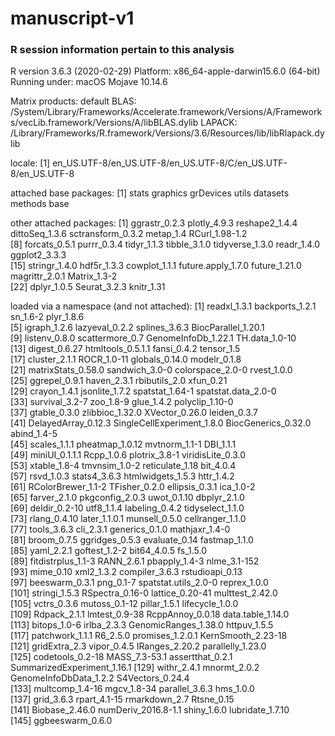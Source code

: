 # manuscript-v1


### R session information pertain to this analysis

R version 3.6.3 (2020-02-29)
Platform: x86_64-apple-darwin15.6.0 (64-bit)
Running under: macOS Mojave 10.14.6

Matrix products: default
BLAS:   /System/Library/Frameworks/Accelerate.framework/Versions/A/Frameworks/vecLib.framework/Versions/A/libBLAS.dylib
LAPACK: /Library/Frameworks/R.framework/Versions/3.6/Resources/lib/libRlapack.dylib

locale:
[1] en_US.UTF-8/en_US.UTF-8/en_US.UTF-8/C/en_US.UTF-8/en_US.UTF-8

attached base packages:
[1] stats     graphics  grDevices utils     datasets  methods   base     

other attached packages:
 [1] ggrastr_0.2.3      plotly_4.9.3       reshape2_1.4.4     dittoSeq_1.3.6     sctransform_0.3.2  metap_1.4          RCurl_1.98-1.2    
 [8] forcats_0.5.1      purrr_0.3.4        tidyr_1.1.3        tibble_3.1.0       tidyverse_1.3.0    readr_1.4.0        ggplot2_3.3.3     
[15] stringr_1.4.0      hdf5r_1.3.3        cowplot_1.1.1      future.apply_1.7.0 future_1.21.0      magrittr_2.0.1     Matrix_1.3-2      
[22] dplyr_1.0.5        Seurat_3.2.3       knitr_1.31        

loaded via a namespace (and not attached):
  [1] readxl_1.3.1                backports_1.2.1             sn_1.6-2                    plyr_1.8.6                 
  [5] igraph_1.2.6                lazyeval_0.2.2              splines_3.6.3               BiocParallel_1.20.1        
  [9] listenv_0.8.0               scattermore_0.7             GenomeInfoDb_1.22.1         TH.data_1.0-10             
 [13] digest_0.6.27               htmltools_0.5.1.1           fansi_0.4.2                 tensor_1.5                 
 [17] cluster_2.1.1               ROCR_1.0-11                 globals_0.14.0              modelr_0.1.8               
 [21] matrixStats_0.58.0          sandwich_3.0-0              colorspace_2.0-0            rvest_1.0.0                
 [25] ggrepel_0.9.1               haven_2.3.1                 rbibutils_2.0               xfun_0.21                  
 [29] crayon_1.4.1                jsonlite_1.7.2              spatstat_1.64-1             spatstat.data_2.0-0        
 [33] survival_3.2-7              zoo_1.8-9                   glue_1.4.2                  polyclip_1.10-0            
 [37] gtable_0.3.0                zlibbioc_1.32.0             XVector_0.26.0              leiden_0.3.7               
 [41] DelayedArray_0.12.3         SingleCellExperiment_1.8.0  BiocGenerics_0.32.0         abind_1.4-5                
 [45] scales_1.1.1                pheatmap_1.0.12             mvtnorm_1.1-1               DBI_1.1.1                  
 [49] miniUI_0.1.1.1              Rcpp_1.0.6                  plotrix_3.8-1               viridisLite_0.3.0          
 [53] xtable_1.8-4                tmvnsim_1.0-2               reticulate_1.18             bit_4.0.4                  
 [57] rsvd_1.0.3                  stats4_3.6.3                htmlwidgets_1.5.3           httr_1.4.2                 
 [61] RColorBrewer_1.1-2          TFisher_0.2.0               ellipsis_0.3.1              ica_1.0-2                  
 [65] farver_2.1.0                pkgconfig_2.0.3             uwot_0.1.10                 dbplyr_2.1.0               
 [69] deldir_0.2-10               utf8_1.1.4                  labeling_0.4.2              tidyselect_1.1.0           
 [73] rlang_0.4.10                later_1.1.0.1               munsell_0.5.0               cellranger_1.1.0           
 [77] tools_3.6.3                 cli_2.3.1                   generics_0.1.0              mathjaxr_1.4-0             
 [81] broom_0.7.5                 ggridges_0.5.3              evaluate_0.14               fastmap_1.1.0              
 [85] yaml_2.2.1                  goftest_1.2-2               bit64_4.0.5                 fs_1.5.0                   
 [89] fitdistrplus_1.1-3          RANN_2.6.1                  pbapply_1.4-3               nlme_3.1-152               
 [93] mime_0.10                   xml2_1.3.2                  compiler_3.6.3              rstudioapi_0.13            
 [97] beeswarm_0.3.1              png_0.1-7                   spatstat.utils_2.0-0        reprex_1.0.0               
[101] stringi_1.5.3               RSpectra_0.16-0             lattice_0.20-41             multtest_2.42.0            
[105] vctrs_0.3.6                 mutoss_0.1-12               pillar_1.5.1                lifecycle_1.0.0            
[109] Rdpack_2.1.1                lmtest_0.9-38               RcppAnnoy_0.0.18            data.table_1.14.0          
[113] bitops_1.0-6                irlba_2.3.3                 GenomicRanges_1.38.0        httpuv_1.5.5               
[117] patchwork_1.1.1             R6_2.5.0                    promises_1.2.0.1            KernSmooth_2.23-18         
[121] gridExtra_2.3               vipor_0.4.5                 IRanges_2.20.2              parallelly_1.23.0          
[125] codetools_0.2-18            MASS_7.3-53.1               assertthat_0.2.1            SummarizedExperiment_1.16.1
[129] withr_2.4.1                 mnormt_2.0.2                GenomeInfoDbData_1.2.2      S4Vectors_0.24.4           
[133] multcomp_1.4-16             mgcv_1.8-34                 parallel_3.6.3              hms_1.0.0                  
[137] grid_3.6.3                  rpart_4.1-15                rmarkdown_2.7               Rtsne_0.15                 
[141] Biobase_2.46.0              numDeriv_2016.8-1.1         shiny_1.6.0                 lubridate_1.7.10           
[145] ggbeeswarm_0.6.0           
